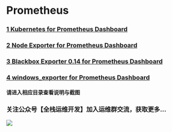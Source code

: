 # Prometheus
### [1 Kubernetes for Prometheus Dashboard](https://github.com/starsliao/Prometheus/tree/master/kubernetes)
### [2 Node Exporter for Prometheus Dashboard](https://github.com/starsliao/Prometheus/tree/master/node_exporter)
### [3 Blackbox Exporter 0.14 for Prometheus Dashboard](https://github.com/starsliao/Prometheus/tree/master/blackbox_exporter)
### [4 windows_exporter for Prometheus Dashboard](https://github.com/starsliao/Prometheus/tree/master/windows_exporter)

#### 请进入相应目录查看说明与截图

### 关注公众号【**全栈运维开发**】加入运维群交流，获取更多...
![](https://github.com/starsliao/Prometheus/blob/master/qr.jpg)
